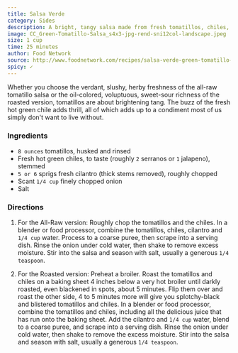 ```yaml
---
title: Salsa Verde
category: Sides
description: A bright, tangy salsa made from fresh tomatillos, chiles, and cilantro. Perfect for adding a kick to your meals.
image: CC_Green-Tomatillo-Salsa_s4x3-jpg-rend-sni12col-landscape.jpeg
size: 1 cup
time: 25 minutes
author: Food Network
source: http://www.foodnetwork.com/recipes/salsa-verde-green-tomatillo-salsa-recipe.html
spicy: ✓
---
```


Whether you choose the verdant, slushy, herby freshness of the all-raw tomatillo salsa or the oil-colored, voluptuous, sweet-sour richness of the roasted version, tomatillos are about brightening tang. The buzz of the fresh hot green chile adds thrill, all of which adds up to a condiment most of us simply don't want to live without.

### Ingredients

* `8 ounces` tomatillos, husked and rinsed
* Fresh hot green chiles, to taste (roughly `2` serranos or `1` jalapeno), stemmed
* `5 or 6` sprigs fresh cilantro (thick stems removed), roughly chopped
* Scant `1/4 cup` finely chopped onion
* Salt

### Directions

1. For the All-Raw version: Roughly chop the tomatillos and the chiles. In a blender or food processor, combine the tomatillos, chiles, cilantro and `1/4 cup` water. Process to a coarse puree, then scrape into a serving dish. Rinse the onion under cold water, then shake to remove excess moisture. Stir into the salsa and season with salt, usually a generous `1/4 teaspoon`.

2. For the Roasted version: Preheat a broiler. Roast the tomatillos and chiles on a baking sheet 4 inches below a very hot broiler until darkly roasted, even blackened in spots, about 5 minutes. Flip them over and roast the other side, 4 to 5 minutes more will give you splotchy-black and blistered tomatillos and chiles. In a blender or food processor, combine the tomatillos and chiles, including all the delicious juice that has run onto the baking sheet. Add the cilantro and `1/4 cup` water, blend to a coarse puree, and scrape into a serving dish. Rinse the onion under cold water, then shake to remove the excess moisture. Stir into the salsa and season with salt, usually a generous `1/4 teaspoon`.